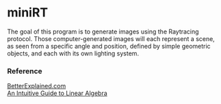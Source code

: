 # miniRT
The goal of this program is to generate images using the Raytracing protocol. Those computer-generated images will each represent a scene, as seen from a specific angle and position, defined by simple geometric objects, and each with its own lighting system.

### Reference
[BetterExplained.com](BetterExplained.com)\
[An Intuitive Guide to Linear Algebra](https://betterexplained.com/articles/linear-algebra-guide/)
